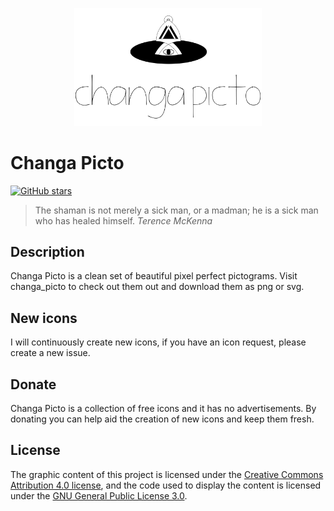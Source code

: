 <p align="center">
  <img src="https://raw.githubusercontent.com/kleinrein/changa-picto/master/web/src/images/changa-picto-logo.svg" width="300">
</p>

# Changa Picto
[![GitHub stars](https://img.shields.io/github/stars/badges/shields.svg?style=social&label=Star)]()

> The shaman is not merely a sick man, or a madman; he is a sick man who has healed himself. _Terence McKenna_

## Description
Changa Picto is a clean set of beautiful pixel perfect pictograms. Visit changa_picto to check out them out and download them as png or svg.

## New icons
I will continuously create new icons, if you have an icon request, please create a new issue.

## Donate
Changa Picto is a collection of free icons and it has no advertisements. By donating you can help aid the creation of new icons and keep them fresh.

## License
The graphic content of this project is licensed under the [Creative Commons Attribution 4.0 license](https://creativecommons.org/licenses/by-sa/4.0/), and the code used to display the content is licensed under the [GNU General Public License 3.0](https://www.gnu.org/licenses/gpl-3.0.en.html).
